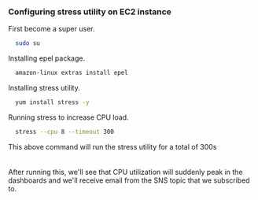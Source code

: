 ### Configuring stress utility on EC2 instance

First become a super user.

```bash
  sudo su
```

Installing epel package.
```bash
  amazon-linux extras install epel
```

Installing stress utility.
```bash
  yum install stress -y
```

Running stress to increase CPU load.
```bash
  stress --cpu 8 --timeout 300    
```


This above command will run the stress utility for a total of 300s <br />
<br />
<br />
After running this, we'll see that CPU utilization will suddenly peak in the dashboards and we'll receive email from the SNS topic that we subscribed to.
